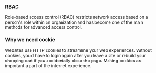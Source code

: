 ### RBAC
Role-based access control (RBAC) restricts network access based on a person's role within an organization and has become one of the main methods for advanced access control.

### Why we need cookie
Websites use HTTP cookies to streamline your web experiences. Without cookies, you’d have to login again after you leave a site or rebuild your shopping cart if you accidentally close the page. Making cookies an important a part of the internet experience.

